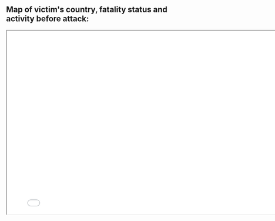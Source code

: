 <Body>
   <section class="section">
      <div class="container">
         <div class="row">
            <div class="col-lg-12 text-center">
               <h2> Map of victim's country, fatality status and activity before attack: </h2>
            </div>
         </div>
      </div>
   <section>
                        

  <iframe src="Global-Shark-Attacks.html" height="500" width="800"></iframe>
<Body>
